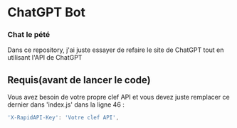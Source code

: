 # ChatGPT Bot 

### Chat le pété
Dans ce repository, j'ai juste essayer de refaire le site de ChatGPT tout en utilisant l'API de ChatGPT

## Requis(avant de lancer le code)
Vous avez besoin de votre propre clef API et vous devez juste remplacer ce dernier dans 'index.js' dans la ligne 46 :

```javascript
'X-RapidAPI-Key': 'Votre clef API',
```

